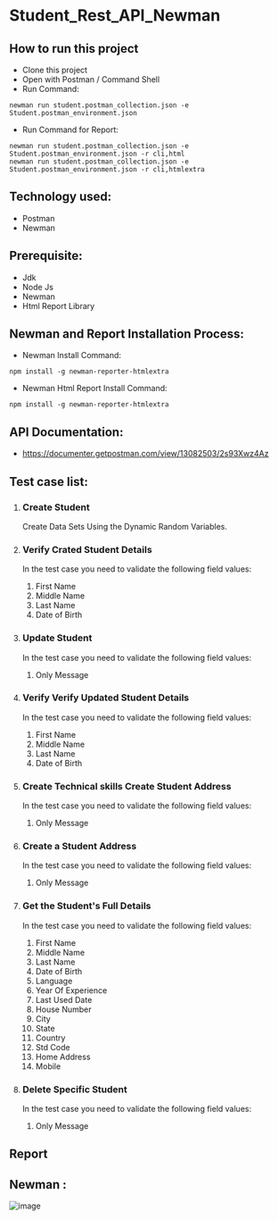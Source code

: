 # Student_Rest_API_Newman

## How to run this project

- Clone this project
- Open with Postman / Command Shell
- Run Command:

```console
newman run student.postman_collection.json -e Student.postman_environment.json
```

- Run Command for Report:

```console
newman run student.postman_collection.json -e Student.postman_environment.json -r cli,html
newman run student.postman_collection.json -e Student.postman_environment.json -r cli,htmlextra
```

## Technology used:

- Postman
- Newman

## Prerequisite:

- Jdk
- Node Js
- Newman
- Html Report Library

## Newman and Report Installation Process:

- Newman Install Command:

```console
npm install -g newman-reporter-htmlextra
```

- Newman Html Report Install Command:

```console
npm install -g newman-reporter-htmlextra
```

## API Documentation:

- https://documenter.getpostman.com/view/13082503/2s93Xwz4Az

## Test case list:

1. ### Create Student

    Create Data Sets Using the Dynamic Random Variables.

2. ### Verify Crated Student Details

    In the test case you need to validate the following field values:

   1.  First Name
   2.  Middle Name
   3.  Last Name
   4.  Date of Birth

3. ### Update Student
    In the test case you need to validate the following field values:
   1.  Only Message
4. ### Verify Verify Updated Student Details

    In the test case you need to validate the following field values:

   1.  First Name
   2.  Middle Name
   3.  Last Name
   4.  Date of Birth

5. ### Create Technical skills Create Student Address

    In the test case you need to validate the following field values:

   1.  Only Message

6. ### Create a Student Address

    In the test case you need to validate the following field values:

   1.  Only Message

7. ### Get the Student's Full Details

    In the test case you need to validate the following field values:

   1.  First Name
   2.  Middle Name
   3.  Last Name
   4.  Date of Birth
   5.  Language
   6.  Year Of Experience
   7.  Last Used Date
   8.  House Number
   9.  City
   10.  State
   11.  Country
   12.  Std Code
   13.  Home Address
   14.  Mobile

8. ### Delete Specific Student
    In the test case you need to validate the following field values:
   1.  Only Message
## Report
## Newman :
![image](https://github.com/user-attachments/assets/106db62e-9514-4ba2-b3c5-ad7480316f34)
